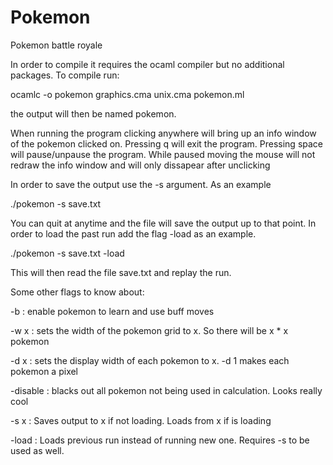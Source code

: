 # Pokemon
Pokemon battle royale

In order to compile it requires the ocaml compiler but no additional packages. To compile run:

ocamlc -o pokemon graphics.cma unix.cma pokemon.ml

the output will then be named pokemon.

When running the program clicking anywhere will bring up an info window of the pokemon clicked on.
Pressing q will exit the program.
Pressing space will pause/unpause the program.
While paused moving the mouse will not redraw the info window and will only dissapear after unclicking

In order to save the output use the -s argument.  As an example

./pokemon -s save.txt

You can quit at anytime and the file will save the output up to that point.
In order to load the past run add the flag -load as an example.

./pokemon -s save.txt -load

This will then read the file save.txt and replay the run.

Some other flags to know about:

-b       : enable pokemon to learn and use buff moves

-w x     : sets the width of the pokemon grid to x.   So there will be x * x pokemon

-d x     : sets the display width of each pokemon to x.  -d 1 makes each pokemon a pixel

-disable : blacks out all pokemon not being used in calculation.  Looks really cool

-s x     : Saves output to x if not loading.  Loads from x if is loading

-load    : Loads previous run instead of running new one.  Requires -s to be used as well.
